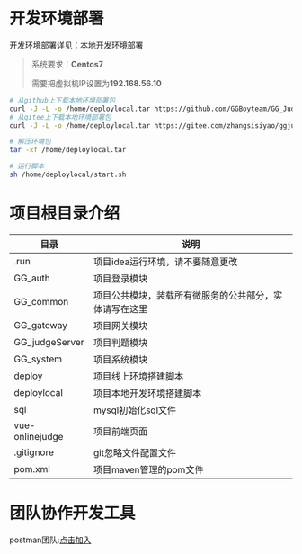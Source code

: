 # 开发环境部署

开发环境部署详见：[本地开发环境部署](https://github.com/mc23101/GG_Judge_Wiki/wiki/%E6%9C%AC%E5%9C%B0%E5%BC%80%E5%8F%91%E7%8E%AF%E5%A2%83%E9%83%A8%E7%BD%B2)

> 系统要求：**Centos7**</br>
>
> 需要把虚拟机IP设置为**192.168.56.10**

```sh
# 从github上下载本地环境部署包
curl -J -L -o /home/deploylocal.tar https://github.com/GGBoyteam/GG_Judge/releases/download/localenvironment/deploylocal.tar
# 从gitee上下载本地环境部署包
curl -J -L -o /home/deploylocal.tar https://gitee.com/zhangsisiyao/ggjudgerelease/releases/download/localenv/deploylocal.tar

# 解压环境包
tar -xf /home/deploylocal.tar

# 运行脚本
sh /home/deploylocal/start.sh
```

# 项目根目录介绍

| 目录            | 说明                                                   |
| --------------- | ------------------------------------------------------ |
| .run            | 项目idea运行环境，请不要随意更改                       |
| GG_auth         | 项目登录模块                                           |
| GG_common       | 项目公共模块，装载所有微服务的公共部分，实体请写在这里 |
| GG_gateway      | 项目网关模块                                           |
| GG_judgeServer  | 项目判题模块                                           |
| GG_system       | 项目系统模块                                           |
| deploy          | 项目线上环境搭建脚本                                   |
| deploylocal     | 项目本地开发环境搭建脚本                               |
| sql             | mysql初始化sql文件                                     |
| vue-onlinejudge | 项目前端页面                                           |
| .gitignore      | git忽略文件配置文件                                    |
| pom.xml         | 项目maven管理的pom文件                                 |

# 团队协作开发工具

postman团队:[点击加入](https://app.getpostman.com/join-team?invite_code=3f7acb69e9c71961909ec0fecc71fd69)







